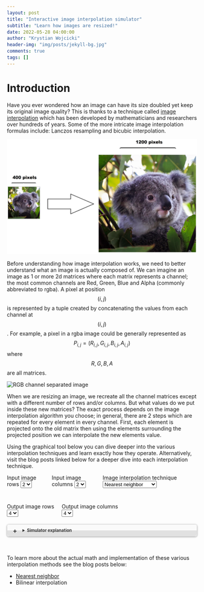 ```yaml
---
layout: post
title: "Interactive image interpolation simulator"
subtitle: "Learn how images are resized!"
date: 2022-05-28 04:00:00
author: "Krystian Wojcicki"
header-img: "img/posts/jekyll-bg.jpg"
comments: true
tags: []
---
```


<style>
img {
  margin: auto
}

figcaption {
    text-align: center;
}

details {border: 1px solid #E1E1E1; border-radius: 5px; box-shadow: 0 1px 4px rgba(0, 0, 0, .4); color: #363636; margin: 0 0 .4em; padding: 1%;}

details[open] {background: #E1E1E1;}

summary {background: -webkit-linear-gradient(top, #FAFAFA 50%, #E1E1E1 50%); border-radius: 5px; cursor: pointer; font-size: .8em; font-weight: bold; margin: -1%; padding: 8px 0; position: relative; width: 102%;}

summary:hover, details[open] summary {background: #E1E1E1;}

summary::-webkit-details-marker {display: none}

summary:before{border-radius: 5px; content: "+"; color: #363636; display: block; float: left; font-size: 1.5em; font-weight: bold; margin: -2px 10px 0 10px; padding: 0; text-align: center; width: 20px;}

details[open] summary:before {content: "-"; margin-top: -4px;}

</style>


<script type="text/javascript" async src='https://cdnjs.cloudflare.com/ajax/libs/mathjax/2.7.2/MathJax.js?config=TeX-MML-AM_CHTML'></script>

<script type="text/x-mathjax-config">
  MathJax.Hub.Config({ TeX: { extensions: ["color.js"] }});
</script>

# Introduction

Have you ever wondered how an image can have its size doubled yet keep its original image quality? This is thanks to a technique called [image interpolation](https://en.wikipedia.org/wiki/Image_scaling) which has been developed by mathematicians and researchers over hundreds of years. Some of the more intricate image interpolation formulas include: Lanczos resampling and bicubic interpolation.

![Image scaling example](/img/posts/image_scaling.PNG)

Before understanding how image interpolation works, we need to better understand what an image is actually composed of. We can imagine an image as 1 or more 2d matrices where each matrix represents a channel; the most common channels are Red, Green, Blue and Alpha (commonly abbreviated to rgba). A pixel at position $$ (i, j) $$ is represented by a tuple created by concatenating the values from each channel at $$ (i, j) $$. For example, a pixel in a rgba image could be generally represented as $$ P_{i,j} = ( R_{i,j}, G_{i,j}, B_{i,j}, A_{i,j} ) $$ where $$ R, G, B, A $$ are all matrices. 

![RGB channel separated image](https://upload.wikimedia.org/wikipedia/commons/5/56/RGB_channels_separation.png?20110219015028)

When we are resizing an image, we recreate all the channel matrices except with a different number of rows and/or columns. But what values do we put inside these new matrices? The exact process depends on the image interpolation algorithm you choose; in general, there are 2 steps which are repeated for every element in every channel. First, each element is projected onto the old matrix then using the elements surrounding the projected position we can interpolate the new elements value. 

Using the graphical tool below you can dive deeper into the various interpolation techniques and learn exactly how they operate. Alternatively, visit the blog posts linked below for a deeper dive into each interpolation technique. 

<style>
    #myCanvas {
    background: lightgrey;
    width: 600vw;
}

.canvas-container {
    
  /* width: 90vw;*/
  position: relative;
  left: calc(-45vw + 50%);
}
</style>

<div style="display: flex;">
  <div style="padding-right: 20px">
    <label for="lhsRows">Input image rows</label>
    <select name="lhsRows" id="lhsRows">
      <option value="1">1</option>
      <option value="2" selected>2</option>
      <option value="3">3</option>
      <option value="4">4</option>
      <option value="5">5</option>
      <option value="6">6</option>
      <option value="7">7</option>
    </select>
  </div>
  <div style="padding-right: 20px">
    <label for="lhsCols">Input image columns</label>
    <select name="lhsCols" id="lhsCols">
      <option value="1">1</option>
      <option value="2" selected>2</option>
      <option value="3">3</option>
      <option value="4">4</option>
      <option value="5">5</option>
      <option value="6">6</option>
      <option value="7">7</option>
    </select>
  </div>
  <div style="padding-right: 20px">
    <label for="imageInter">Image interpolation technique</label>
    <select name="imageInter" id="imageInter">
      <option value="0" selected>Nearest neighbor</option>
      <option value="1">Bilinear interpolation</option>
    </select>
  </div>
</div>

<div style="display: flex; padding-top: 40px; padding-bottom: 20px;">
  <div style="padding-right: 20px">
    <label for="rhsRows">Output image rows</label><br/>
    <select name="rhsRows" id="rhsRows">
      <option value="1">1</option>
      <option value="2">2</option>
      <option value="3">3</option>
      <option value="4" selected>4</option>
      <option value="5">5</option>
      <option value="6">6</option>
      <option value="7">7</option>
    </select>
  </div>
  <div style="padding-right: 20px">
    <label for="rhsCols">Output image columns</label><br/>
    <select name="rhsCols" id="rhsCols">
      <option value="1">1</option>
      <option value="2">2</option>
      <option value="3">3</option>
      <option value="4" selected>4</option>
      <option value="5">5</option>
      <option value="6">6</option>
      <option value="7">7</option>
    </select>
  </div>
</div>

<details><summary>Simulator explanation</summary>

<div markdown="1">

The simulator below is a fully interactive image interpolator. You can zoom in/out (by scrolling the mouse wheel), pan around, and edit the input image values (this can by done by double clicking the text fields on the input image).  

Click on the pixels on the right-hand side to see exactly how their values were calculated.

You may notice grey squares on the input image side; these are artificially added to the image to support your chosen interpolation algorithm. These additional elements are created by copying the border elements of the input image, thus they themselves cannot be directly changed (but if the border elements are changed then the artificially added elements will update accordingly).

The pixels have unit width and length, and their position is described by the center of the pixel. For example, the top left pixel is at $$ (0.5, 0.5) $$. This isn't too critical to understand until you take a deeper look into the implementation of these interpolation algorithms.
</div>
</details>

<canvas id="myCanvas" width="600vw" height="500"></canvas>

<script src=
"https://cdnjs.cloudflare.com/ajax/libs/fabric.js/500/fabric.min.js">
</script>

<div id="calculation" style="text-align: center; padding-top: 20px"></div>

To learn more about the actual math and implementation of these various interpolation methods see the blog posts below:
- [Nearest neighbor](./NEAREST-NEIGHBOUR)
- Bilinear interpolation
  
<script src="../js/image_interpolation.js"></script>